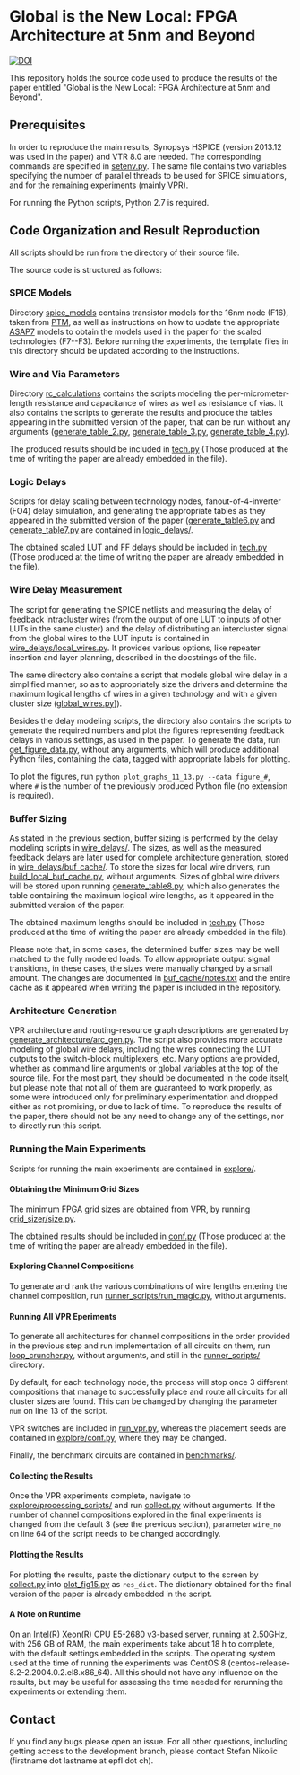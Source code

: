 # Global is the New Local: FPGA Architecture at 5nm and Beyond



[![DOI](https://zenodo.org/badge/DOI/10.5281/zenodo.4309976.svg)](https://doi.org/10.5281/zenodo.4309976)


This repository holds the source code used to produce the results of the paper entitled "Global is the New Local: FPGA Architecture at 5nm and Beyond".

## Prerequisites

In order to reproduce the main results, Synopsys HSPICE (version 2013.12 was used in the paper) and VTR 8.0 are needed.
The corresponding commands are specified in [setenv.py](https://github.com/EPFL-LAP/fpga21-scaled-tech/edit/master/setenv.py). The same file contains two variables specifying the number
of parallel threads to be used for SPICE simulations, and for the remaining experiments (mainly VPR).  

For running the Python scripts, Python 2.7 is required.

## Code Organization and Result Reproduction

All scripts should be run from the directory of their source file.  

The source code is structured as follows:  

### SPICE Models

Directory [spice_models](https://github.com/EPFL-LAP/fpga21-scaled-tech/edit/master/spice_models/) contains transistor models for the 16nm node (F16), taken from [PTM](http://ptm.asu.edu/), as well as instructions on how to update the appropriate [ASAP7](http://asap.asu.edu/asap/) models to obtain the models used in the paper for the scaled technologies (F7--F3). Before running the experiments, the template files in this directory should be updated according to the instructions.


### Wire and Via Parameters

Directory [rc_calculations](https://github.com/EPFL-LAP/fpga21-scaled-tech/edit/master/rc_calculations/) contains the scripts modeling the per-micrometer-length resistance and capacitance of wires as well as resistance of vias. It also contains the scripts to generate the results and produce the tables appearing in the submitted version of the paper, that can be run without any arguments ([generate_table_2.py](https://github.com/EPFL-LAP/fpga21-scaled-tech/edit/master/rc_calculations/generate_table_2.py), [generate_table_3.py](https://github.com/EPFL-LAP/fpga21-scaled-tech/edit/master/rc_calculations/generate_table_3.py),
[generate_table_4.py](https://github.com/EPFL-LAP/fpga21-scaled-tech/edit/master/rc_calculations/generate_table_4.py)).  

The produced results should be included in [tech.py](https://github.com/EPFL-LAP/fpga21-scaled-tech/edit/master/tech.py) (Those produced at the time of writing the paper are already embedded in the file).

### Logic Delays

Scripts for delay scaling between technology nodes, fanout-of-4-inverter (FO4) delay simulation, and generating the appropriate tables as they appeared in the submitted version of the paper ([generate_table6.py](https://github.com/EPFL-LAP/fpga21-scaled-tech/blob/master/logic_delays/generate_table6.py) and [generate_table7.py](https://github.com/EPFL-LAP/fpga21-scaled-tech/blob/master/logic_delays/generate_table7.py) are contained in [logic_delays/](https://github.com/EPFL-LAP/fpga21-scaled-tech/tree/master/logic_delays).  

The obtained scaled LUT and FF delays should be included in [tech.py](https://github.com/EPFL-LAP/fpga21-scaled-tech/edit/master/tech.py) (Those produced at the time of writing the paper are already embedded in the file).

### Wire Delay Measurement

The script for generating the SPICE netlists and measuring the delay of feedback intracluster wires (from the output of one LUT to inputs of other LUTs in the same cluster) and the delay of distributing an intercluster signal from the global wires to the LUT inputs is contained in [wire_delays/local_wires.py](https://github.com/EPFL-LAP/fpga21-scaled-tech/blob/master/wire_delays/local_wires.py). It provides various options, like repeater insertion and layer planning, described in the docstrings of the file.  

The same directory also contains a script that models global wire delay in a simplified manner, so as to appropriately size the drivers and determine tha maximum logical lengths of wires in a given technology and with a given cluster size ([global_wires.py](https://github.com/EPFL-LAP/fpga21-scaled-tech/blob/master/wire_delays/global_wires.py)]).  

Besides the delay modeling scripts, the directory also contains the scripts to generate the required numbers and plot the figures representing feedback delays in various settings, as used in the paper. To generate the data, run [get_figure_data.py](https://github.com/EPFL-LAP/fpga21-scaled-tech/blob/master/wire_delays/get_figure_data.py), without any arguments, which will produce additional Python files, containing the data, tagged with appropriate labels for plotting.  

To plot the figures, run `python plot_graphs_11_13.py --data figure_#`, where `#` is the number of the previously produced Python file (no extension is required).

### Buffer Sizing

As stated in the previous section, buffer sizing is performed by the delay modeling scripts in [wire_delays/](https://github.com/EPFL-LAP/fpga21-scaled-tech/blob/master/wire_delays/). The sizes, as well as the measured feedback delays are later used for complete architecture generation, stored in [wire_delays/buf_cache/](https://github.com/EPFL-LAP/fpga21-scaled-tech/blob/master/wire_delays/buf_cache/). To store the sizes for local wire drivers, run [build_local_buf_cache.py](https://github.com/EPFL-LAP/fpga21-scaled-tech/blob/master/wire_delays/build_local_buf_cache/), without arguments. Sizes of global wire drivers will be stored upon running [generate_table8.py](https://github.com/EPFL-LAP/fpga21-scaled-tech/blob/master/wire_delays/generate_table8.py), which also generates the table containing the maximum logical wire lengths, as it appeared in the submitted version of the paper.  

The obtained maximum lengths should be included in [tech.py](https://github.com/EPFL-LAP/fpga21-scaled-tech/edit/master/tech.py) (Those produced at the time of writing the paper are already embedded in the file).  

Please note that, in some cases, the determined buffer sizes may be well matched to the fully modeled loads. To allow appropriate output signal transitions, in these cases, the sizes were manually changed by a small amount. The changes are documented in [buf_cache/notes.txt](https://github.com/EPFL-LAP/fpga21-scaled-tech/blob/master/wire_delays/build_local_buf_cache/notes.txt) and the entire cache as it appeared when writing the paper is included in the repository.

### Architecture Generation

VPR architecture and routing-resource graph descriptions are generated by [generate_architecture/arc_gen.py](https://github.com/EPFL-LAP/fpga21-scaled-tech/blob/master/generate_architecture/arc_gen.py). The script also provides more accurate modeling of global wire delays, including the wires connecting the LUT outputs to the switch-block multiplexers, etc. Many options are provided, whether as command line arguments or global variables at the top of the source file.
For the most part, they should be documented in the code itself, but please note that not all of them are guaranteed to work properly, as some were introduced only for preliminary experimentation and dropped either as not promising, or due to lack of time. To reproduce the results of the paper, there should not be any need to change any of the settings, nor to directly run this script.

### Running the Main Experiments

Scripts for running the main experiments are contained in [explore/](https://github.com/EPFL-LAP/fpga21-scaled-tech/tree/master/explore/).

#### Obtaining the Minimum Grid Sizes

The minimum FPGA grid sizes are obtained from VPR, by running [grid_sizer/size.py](https://github.com/EPFL-LAP/fpga21-scaled-tech/tree/master/explore/grid_sizer/size.py).  

The obtained results should be included in [conf.py](https://github.com/EPFL-LAP/fpga21-scaled-tech/blob/master/explore/conf.py) (Those produced at the time of writing the paper are already embedded in the file).

#### Exploring Channel Compositions

To generate and rank the various combinations of wire lengths entering the channel composition, run [runner_scripts/run_magic.py](https://github.com/EPFL-LAP/fpga21-scaled-tech/blob/master/explore/runner_scripts/run_magic.py), without arguments.

#### Running All VPR Eperiments

To generate all architectures for channel compositions in the order provided in the previous step and run implementation of all circuits on them, run [loop_cruncher.py](https://github.com/EPFL-LAP/fpga21-scaled-tech/blob/master/explore/runner_scripts/loop_cruncher.py), without arguments, and still in the [runner_scripts/](https://github.com/EPFL-LAP/fpga21-scaled-tech/blob/master/explore/runner_scripts/) directory.  

By default, for each technology node, the process will stop once 3 different compositions that manage to successfully place and route all circuits for all cluster sizes are found. This can be changed by changing the parameter `num` on line 13 of the script.  

VPR switches are included in [run_vpr.py](https://github.com/EPFL-LAP/fpga21-scaled-tech/blob/master/explore/runner_scripts/run_vpr.py), whereas the placement seeds are contained in [explore/conf.py](https://github.com/EPFL-LAP/fpga21-scaled-tech/blob/master/explore/conf.py), where they may be changed.  

Finally, the benchmark circuits are contained in [benchmarks/](https://github.com/EPFL-LAP/fpga21-scaled-tech/tree/master/explore/runner_scripts/benchmarks).

#### Collecting the Results

Once the VPR experiments complete, navigate to [explore/processing_scripts/](https://github.com/EPFL-LAP/fpga21-scaled-tech/tree/master/explore/processing_scripts/) and run [collect.py](https://github.com/EPFL-LAP/fpga21-scaled-tech/blob/master/explore/processing_scripts/collect.py) without arguments.
If the number of channel compositions explored in the final experiments is changed from the default 3 (see the previous section), parameter `wire_no` on line 64 of the script needs to be changed accordingly.

#### Plotting the Results

For plotting the results, paste the dictionary output to the screen by [collect.py](https://github.com/EPFL-LAP/fpga21-scaled-tech/blob/master/explore/processing_scripts/collect.py) into [plot_fig15.py](https://github.com/EPFL-LAP/fpga21-scaled-tech/blob/master/explore/processing_scripts/plot_fig15.py) as `res_dict`. The dictionary obtained for the final version of the paper is already embedded in the script.

#### A Note on Runtime

On an Intel(R) Xeon(R) CPU E5-2680 v3-based server, running at 2.50GHz, with 256 GB of RAM, the main experiments take about 18 h to complete, with the default settings embedded in the scripts. The operating system used at the time of running the experiments was CentOS 8 (centos-release-8.2-2.2004.0.2.el8.x86_64).
All this should not have any influence on the results, but may be useful for assessing the time needed for rerunning the experiments or extending them.

## Contact

If you find any bugs please open an issue. For all other questions, including getting access to the development branch, please contact Stefan Nikolic (firstname dot lastname at epfl dot ch).
